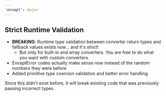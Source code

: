 ```yaml
---
'envapt': major
---
```


## Strict Runtime Validation

- **BREAKING**: Runtime type validation between converter return types and fallback values exists now... and it's strict!
  - But only for built-in and array converters. You are free to do what you want with custom converters.
- EnvaptError codes actually make sense now instead of the random numbers they were before
- Added primitive type coercion validation and better error handling

Since this didn't exist before, it will break existing code that was previously passing incorrect types.
